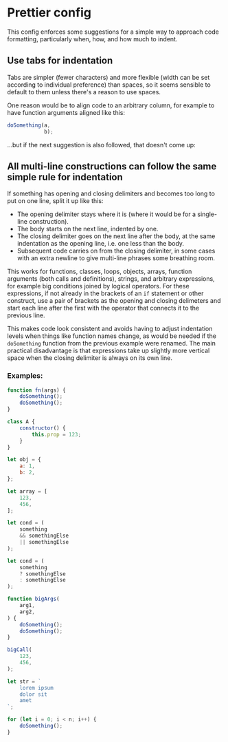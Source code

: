 Prettier config
===

This config enforces some suggestions for a simple way to approach code formatting, particularly when, how, and how much to indent.

Use tabs for indentation
---

Tabs are simpler (fewer characters) and more flexible (width can be set according to individual preference) than spaces, so it seems sensible to default to them unless there's a reason to use spaces.

One reason would be to align code to an arbitrary column, for example to have function arguments aligned like this:

```javascript
doSomething(a,
            b);
```

...but if the next suggestion is also followed, that doesn't come up:

All multi-line constructions can follow the same simple rule for indentation
---

If something has opening and closing delimiters and becomes too long to put on one line, split it up like this:

- The opening delimiter stays where it is (where it would be for a single-line construction).
- The body starts on the next line, indented by one.
- The closing delimiter goes on the next line after the body, at the same indentation as the opening line, i.e. one less than the body.
- Subsequent code carries on from the closing delimiter, in some cases with an extra newline to give multi-line phrases some breathing room.

This works for functions, classes, loops, objects, arrays, function arguments (both calls and definitions), strings, and arbitrary expressions, for example big conditions joined by logical operators.  For these expressions, if not already in the brackets of an `if` statement or other construct, use a pair of brackets as the opening and closing delimeters and start each line after the first with the operator that connects it to the previous line.

This makes code look consistent and avoids having to adjust indentation levels when things like function names change, as would be needed if the `doSomething` function from the previous example were renamed.  The main practical disadvantage is that expressions take up slightly more vertical space when the closing delimiter is always on its own line.

### Examples:

```javascript
function fn(args) {
	doSomething();
	doSomething();
}

class A {
	constructor() {
		this.prop = 123;
	}
}

let obj = {
	a: 1,
	b: 2,
};

let array = [
	123,
	456,
];

let cond = (
	something
	&& somethingElse
	|| somethingElse
);

let cond = (
	something
	? somethingElse
	: somethingElse
);

function bigArgs(
	arg1,
	arg2,
) {
	doSomething();
	doSomething();
}

bigCall(
	123,
	456,
);

let str = `
	lorem ipsum
	dolor sit
	amet
`;

for (let i = 0; i < n; i++) {
	doSomething();
}
```
